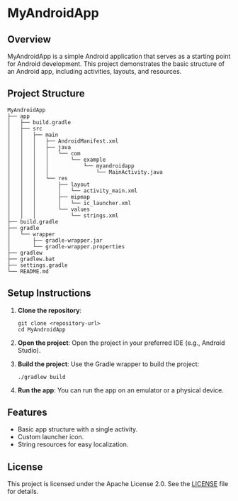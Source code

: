# MyAndroidApp

## Overview
MyAndroidApp is a simple Android application that serves as a starting point for Android development. This project demonstrates the basic structure of an Android app, including activities, layouts, and resources.

## Project Structure
```
MyAndroidApp
├── app
│   ├── build.gradle
│   ├── src
│   │   ├── main
│   │   │   ├── AndroidManifest.xml
│   │   │   ├── java
│   │   │   │   └── com
│   │   │   │       └── example
│   │   │   │           └── myandroidapp
│   │   │   │               └── MainActivity.java
│   │   │   └── res
│   │   │       ├── layout
│   │   │       │   └── activity_main.xml
│   │   │       ├── mipmap
│   │   │       │   └── ic_launcher.xml
│   │   │       └── values
│   │   │           └── strings.xml
├── build.gradle
├── gradle
│   └── wrapper
│       ├── gradle-wrapper.jar
│       └── gradle-wrapper.properties
├── gradlew
├── gradlew.bat
├── settings.gradle
└── README.md
```

## Setup Instructions
1. **Clone the repository**: 
   ```
   git clone <repository-url>
   cd MyAndroidApp
   ```

2. **Open the project**: Open the project in your preferred IDE (e.g., Android Studio).

3. **Build the project**: Use the Gradle wrapper to build the project:
   ```
   ./gradlew build
   ```

4. **Run the app**: You can run the app on an emulator or a physical device.

## Features
- Basic app structure with a single activity.
- Custom launcher icon.
- String resources for easy localization.

## License
This project is licensed under the Apache License 2.0. See the [LICENSE](LICENSE) file for details.